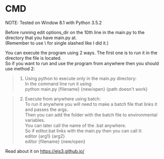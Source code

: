 # CMD

NOTE: Tested on Window 8.1 with Python 3.5.2

Before running edit options_dir on the 10th line in the main.py to the directory that you have main.py at. <br>
(Remember to use \\ for single slashed like I did it.)

You can execute the program using 2 ways. The first one is to run it in the directory the file is located. <br>
So if you want to run and use the program from anywhere then you should use method 2:

> 1. Using python to execute only in the main.py directory:<br>
  In the command line run it using:<br>
  python main.py {filename} {new/open} {path doesn't work}

> 2. Execute from anywhere using batch: <br>
  To run it anywhere you will need to make a batch file that links it and passes the args.<br>
  Then you can add the folder with the batch file to environmental variables.<br>
  You can later call the name of the .bat anywhere.<br>
  So if editor.bat links with the main.py then you can call it:<br>
  editor {arg1} {arg2}<br>
  editor {filename} {new/open}


Read about it on https://eis3.github.io/
